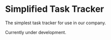 Simplified Task Tracker
=======================

The simplest task tracker for use in our company.

Currently under development.
